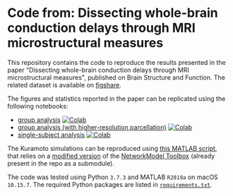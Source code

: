# Code from: Dissecting whole-brain conduction delays through MRI microstructural measures

This repository contains the code to reproduce the results presented in the paper "Dissecting whole-brain conduction delays through MRI microstructural measures", published on Brain Structure and Function. The related dataset is available on [figshare](https://doi.org/10.6084/m9.figshare.15141909).

The figures and statistics reported in the paper can be replicated using the following notebooks:

- [group analysis](group_analysis.ipynb) [![Colab](https://colab.research.google.com/assets/colab-badge.svg)](https://colab.research.google.com/github/matteomancini/dissecting-conduction-delays/blob/main/group_analysis.ipynb)
- [group analysis (with higher-resolution parcellation)](group_analysis_hires_parc.ipynb) [![Colab](https://colab.research.google.com/assets/colab-badge.svg)](https://colab.research.google.com/github/matteomancini/dissecting-conduction-delays/blob/main/group_analysis_highres_parc.ipynb)
- [single-subject analysis](single_subject_analysis.ipynb) [![Colab](https://colab.research.google.com/assets/colab-badge.svg)](https://colab.research.google.com/github/matteomancini/dissecting-conduction-delays/blob/main/single_subject_analysis.ipynb)

The Kuramoto simulations can be reproduced using [this MATLAB script](run_kuramoto.m), that relies on a [modified version](https://github.com/matteomancini/NetworkModel_Toolbox) of the [NetworkModel Toolbox](https://github.com/juanitacabral/NetworkModel_Toolbox) (already present in the repo as a submodule).

The code was tested using Python `3.7.3` and MATLAB `R2019a` on macOS `10.15.7`. The required Python packages are listed in [`requirements.txt`](requirements.txt).
